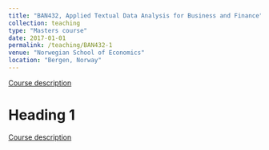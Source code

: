 ```yaml
---
title: "BAN432, Applied Textual Data Analysis for Business and Finance"
collection: teaching
type: "Masters course"
date: 2017-01-01
permalink: /teaching/BAN432-1
venue: "Norwegian School of Economics"
location: "Bergen, Norway"
---
```


[Course description](https://www.nhh.no/en/courses/applied-textual-data-analysis-for-business-and-finance/)

Heading 1
======

[Course description](https://www.nhh.no/en/courses/applied-textual-data-analysis-for-business-and-finance/)
